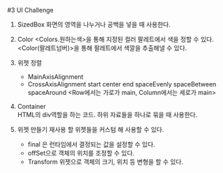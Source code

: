 #3 UI Challenge

1. SizedBox
화면의 영역을 나누거나 공백을 넣을 때 사용한다.

2. Color
<Colors.원하는색>을 통해 지정된 컬러 팔레트에서 색을 정할 수 있다.
<Color(팔레트넘버)>을 통해 팔레트에서 색깔을 추출해낼 수 있다.

3. 위젯 정렬
   * MainAxisAlignment
   * CrossAxisAlignment 
        start
        center
        end
        spaceEvenly
        spaceBetween
        spaceAround
    <Row에서는 가로가 main, Column에서는 세로가 main>

4. Container    
HTML의 div역할을 하는 코드. 하위 자료들을 하나로 묶을 때 사용한다.

5. 위젯 만들기
재사용 할 위젯들을 커스텀 해 사용할 수 있다. 
    - final 은 런타임에서 결정되는 값을 설정할 수 있다.
    - offSet으로 객체의 위치를 조정할 수 있다.
    - Transform 위젯으로 객체의 크기, 위치 등 변형을 할 수 있다.


 